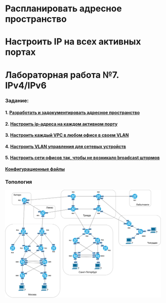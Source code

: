 # Распланировать адресное пространство
# Настроить IP на всех активных портах
# Лабораторная работа №7. IPv4/IPv6

### Задание:
#### 1. [Разработать и задокументировать адресное пространство](README.md#1-разработать-и-задокументировать-адресное-пространство-1)
#### 2. [Настроить ip-адреса на каждом активном порту](README.md#настроить-ip-адреса-на-каждом-активном-порту-1)
#### 3. [Настроить каждый VPC в любом офисе в своем VLAN](README.md#настроить-каждый-vpc-в-любом-офисе-в-своем-vlan-1)
#### 4. [Настроить VLAN управления для сетевых устройств](README.md#настроить-vlan-управления-для-сетевых-устройств-1)
#### 5. [Настроить сети офисов так, чтобы не возникало broadcast штормов](README.md#настроить-сети-офисов-так-чтобы-не-возникало-broadcast-штормов-1)


#### [Конфигурационные файлы](README.md#конфигурационные-файлы-здесь)


### Топология

![network_draw.io](network_draw.io.png)


